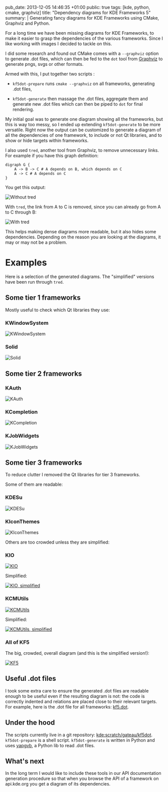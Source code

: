 pub_date: 2013-12-05 14:46:35 +01:00
public: true
tags: [kde, python, cmake, graphviz]
title: "Dependency diagrams for KDE Frameworks 5"
summary: |
    Generating fancy diagrams for KDE Frameworks using CMake, Graphviz and Python.

For a long time we have been missing diagrams for KDE Frameworks, to make it easier to grasp the dependencies of the various frameworks. Since I like working with images I decided to tackle on this.

I did some research and found out CMake comes with a `--graphviz` option to generate .dot files, which can then be fed to the `dot` tool from [Graphviz][] to generate pngs, svgs or other formats.

Armed with this, I put together two scripts :

- `kf5dot-prepare` runs `cmake --graphviz` on all frameworks, generating .dot files,

- `kf5dot-generate` then massage the .dot files, aggregate them and generate new .dot files which can then be piped to `dot` for final rendering.

My initial goal was to generate one diagram showing all the frameworks, but this is way too messy, so I ended up extending `kf5dot-generate` to be more versatile. Right now the output can be customized to generate a diagram of all the dependencies of one framework, to include or not Qt libraries, and to show or hide targets within frameworks.

I also used `tred`, another tool from Graphviz, to remove unnecessary links. For example if you have this graph definition:

	digraph G {
		A -> B -> C # A depends on B, which depends on C
		A -> C # A depends on C
	}

You get this output:

![Without tred](tred-off.png)

With `tred`, the link from A to C is removed, since you can already go from A to C through B:

![With tred](tred-on.png)

This helps making dense diagrams more readable, but it also hides some dependencies. Depending on the reason you are looking at the diagrams, it may or may not be a problem.

# Examples

Here is a selection of the generated diagrams. The "simplified" versions have been run through `tred`.

## Some tier 1 frameworks

Mostly useful to check which Qt libraries they use:

### KWindowSystem

![KWindowSystem](tier1-kwindowsystem.png)

### Solid

![Solid](tier1-solid.png)

## Some tier 2 frameworks

### KAuth

![KAuth](tier2-kauth.png)

### KCompletion

![KCompletion](tier2-kcompletion.png)

### KJobWidgets

![KJobWidgets](tier2-kjobwidgets.png)

## Some tier 3 frameworks

To reduce clutter I removed the Qt libraries for tier 3 frameworks.

Some of them are readable:

### KDESu

![KDESu](tier3-kdesu.png)

### KIconThemes

![KIconThemes](tier3-kiconthemes.png)

Others are too crowded unless they are simplified:

### KIO

[![KIO](thumb-tier3-kio.png)](tier3-kio.png)

Simplified:

[![KIO, simplified](thumb-tier3-kio-simplified.png)](tier3-kio-simplified.png)

### KCMUtils

[![KCMUtils](thumb-tier3-kcmutils.png)](tier3-kcmutils.png)

Simplified:

[![KCMUtils, simplified](thumb-tier3-kcmutils-simplified.png)](tier3-kcmutils-simplified.png)

### All of KF5

The big, crowded, overall diagram (and this is the simplified version!):

[![KF5](thumb-kf5.png)](kf5.png)

## Useful .dot files

I took some extra care to ensure the generated .dot files are readable enough to be useful even if the resulting diagram is not: the code is correctly indented and relations are placed close to their relevant targets. For example, here is the .dot file for all frameworks: [kf5.dot](kf5.dot).

## Under the hood

The scripts currently live in a git repository: [kde:scratch/gateau/kf5dot][src]. `kf5dot-prepare` is a shell script. `kf5dot-generate` is written in Python and uses [yapgvb][], a Python lib to read .dot files.

[yapgvb]: https://code.google.com/p/yapgvb/

## What's next

In the long term I would like to include these tools in our API documentation generation procedure so that when you browse the API of a framework on api.kde.org you get a diagram of its dependencies.

[Graphviz]: http://graphviz.org

[src]: http://quickgit.kde.org/?p=scratch%2Fgateau%2Fkf5dot.git&a=tree

